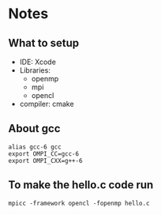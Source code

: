 # Notes
## What to setup
- IDE: Xcode
- Libraries:
	- openmp
	- mpi
	- opencl
- compiler: cmake
## About gcc
```
alias gcc-6 gcc
export OMPI_CC=gcc-6
export OMPI_CXX=g++-6
```
## To make the hello.c code run

`mpicc -framework opencl -fopenmp hello.c`
